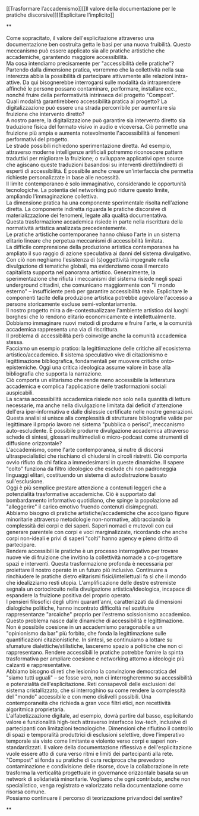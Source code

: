 
[[Trasformare l’accademismo]][[Il valore della documentazione per le pratiche discorsive]][[Esplicitare l’implicito]]

**

Come sopracitato, il valore dell'esplicitazione attraverso una documentazione ben costruita getta le basi per una nuova fruibilità. Questo meccanismo può essere applicato sia alle pratiche artistiche che accademiche, garantendo maggiore accessibilità.  
Ma cosa intendiamo precisamente per "accessibilità delle pratiche"? Partendo dalla dimensione pratica, vorremmo che la collettività nella sua interezza abbia la possibilità di partecipare attivamente alle relazioni intra-attive. Da qui bisognerebbe interrogarsi sulle modalità da intraprendere affinché le persone possano contaminare, performare, installare ecc., nonché fruire della performatività intrinseca del progetto "Compost".  
Quali modalità garantirebbero accessibilità pratica al progetto? La digitalizzazione può essere una strada percorribile per aumentare sia fruizione che intervento diretto?  
A nostro parere, la digitalizzazione può garantire sia intervento diretto sia traduzione fisica del formato visivo in audio e viceversa. Ciò permette una fruizione più ampia e aumenta notevolmente l'accessibilità ai fenomeni performativi del progetto.  
Le strade possibili richiedono sperimentazione diretta. Ad esempio, attraverso moderne intelligenze artificiali potremmo riconoscere pattern traduttivi per migliorare la fruizione; o sviluppare applicativi open source che agiscano queste traduzioni basandosi su interventi diretti/indiretti di esperti di accessibilità. È possibile anche creare un'interfaccia che permetta richieste personalizzate in base alle necessità.  
Il limite contemporaneo è solo immaginativo, considerando le opportunità tecnologiche. La potentia del networking può ridurre questo limite, ampliando l'immaginazione collettiva.  
La dimensione pratica ha una componente sperimentale risolta nell'azione diretta. La componente indiretta riguarda le pratiche discorsive di materializzazione dei fenomeni, legate alla qualità documentativa.  
Questa trasformazione accademica risiede in parte nella riscrittura della normatività artistica analizzata precedentemente.  
Le pratiche artistiche contemporanee hanno chiuso l'arte in un sistema elitario lineare che perpetua meccanismi di accessibilità limitata.  
La difficile comprensione della produzione artistica contemporanea ha ampliato il suo raggio di azione speculativa ai danni del sistema divulgativo. Con ciò non neghiamo l'esistenza di (s)oggettività impegnate nella divulgazione di tematiche globali, ma evidenziamo cosa il mercato capitalista supporta nel panorama artistico. Generalmente, la sperimentazione che rifiuta i meccanismi del sistema risiede negli spazi underground cittadini, che comunicano maggiormente con "il mondo esterno" – insufficiente però per garantire accessibilità reale. Esplicitare le componenti tacite della produzione artistica potrebbe agevolare l'accesso a persone storicamente escluse semi-volontariamente.  
Il nostro progetto mira a de-contestualizzare l'ambiente artistico dai luoghi borghesi che lo rendono elitario economicamente e intellettualmente.  
Dobbiamo immaginare nuovi metodi di produrre e fruire l'arte, e la comunità accademica rappresenta una via di riscrittura.  
Il problema di accessibilità però coinvolge anche la comunità accademica stessa.  
Facciamo un esempio pratico: la legittimazione delle critiche all'ecosistema artistico/accademico. Il sistema speculativo vive di citazionismo e legittimazione bibliografica, fondamentali per muovere critiche onto-epistemiche. Oggi una critica ideologica assume valore in base alla bibliografia che supporta la narrazione.  
Ciò comporta un elitarismo che rende meno accessibile la letteratura accademica e complica l'applicazione delle trasformazioni sociali auspicabili.  
La scarsa accessibilità accademica risiede non solo nella quantità di letture necessarie, ma anche nella divulgazione limitata dai deficit d'attenzione dell'era iper-informativa e dalle dislessie certificate nelle nostre generazioni.  
Questa analisi si unisce alla complessità di strutturare bibliografie valide per legittimare il proprio lavoro nel sistema "pubblica o perisci", meccanismo auto-escludente. È possibile produrre divulgazione accademica attraverso schede di sintesi, glossari multimediali o micro-podcast come strumenti di diffusione orizzontale?  
L'accademismo, come l'arte contemporanea, si nutre di discorsi ultraspecialistici che rischiano di chiudersi in circoli ristretti. Ciò comporta ovvio rifiuto da chi fatica a immedesimarsi in queste dinamiche. Il sapere "colto" funziona da filtro ideologico che esclude chi non padroneggia linguaggi elitari, costituendo un sistema di autodistruzione basato sull'esclusione.  
Oggi è più semplice prestare attenzione a contenuti leggeri che a potenzialità trasformative accademiche. Ciò è supportato dal bombardamento informativo quotidiano, che spinge la popolazione ad "alleggerire" il carico emotivo fruendo contenuti disimpegnati.  
Abbiamo bisogno di pratiche artistiche/accademiche che accolgano figure minoritarie attraverso metodologie non-normative, abbracciando la complessità dei corpi e dei saperi. Saperi nomadi e mutevoli con cui generare parentele con corpi e voci marginalizzate, ricordando che anche corpi non-ideali e privi di saperi "colti" hanno agency e pieno diritto di partecipare.  
Rendere accessibili le pratiche è un processo interrogativo per trovare nuove vie di fruizione che invitino la collettività nomade a co-progettare spazi e interventi. Questa trasformazione profonda è necessaria per proiettare il nostro operato in un futuro più inclusivo. Continuare a rinchiudere le pratiche dietro elitarismi fisici/intellettuali fa sì che il mondo che idealizziamo resti utopia. L'amplificazione delle destre estremiste segnala un cortocircuito nella divulgazione artistica/ideologica, incapace di espandere la fruizione positiva del proprio operato.  
I pensieri filosofici degli ultimi quarant'anni, caratterizzati da dimensioni dialogiche politiche, hanno incontrato difficoltà nel sostituire rappresentanze "arcaiche" proprio per l'estremo scissionismo accademico. Questo problema nasce dalle dinamiche di accessibilità e legittimazione. Non è possibile coesione in un accademismo paragonabile a un "opinionismo da bar" più forbito, che fonda la legittimazione sulle quantificazioni citazionistiche. In sintesi, se continuiamo a lottare su sfumature dialettiche/stilistiche, lasceremo spazio a politiche che non ci rappresentano. Rendere accessibili le pratiche potrebbe fornire la spinta trasformativa per ampliare coesione e networking attorno a ideologie più calzanti e rappresentative.  
Abbiamo bisogno di reti che lesionino la convinzione democratica del "siamo tutti uguali" – se fosse vero, non ci interrogheremmo su accessibilità e potenzialità dell'esplicitazione. Reti consapevoli delle esclusioni del sistema cristallizzato, che si interroghino su come rendere la complessità del "mondo" accessibile e con meno dislivelli possibili. Una contemporaneità che richieda a gran voce filtri etici, non recettività algoritmica proprietaria.  
L'alfabetizzazione digitale, ad esempio, dovrà partire dal basso, esplicitando valore e funzionalità high-tech attraverso interfacce low-tech, inclusive di partecipanti con limitazioni tecnologiche. Dimensioni che rifiutino il controllo di spazi e temporalità produttrici di esclusioni selettive, dove l'imperativo temporale sia visto come limitante e violento verso corpi e saperi non-standardizzati. Il valore della documentazione riflessiva e dell'esplicitazione vuole essere atto di cura verso ritmi e limiti dei partecipanti alla rete.  
"Compost" si fonda su pratiche di cura reciproca che prevedono contaminazione e condivisione delle risorse, dove la collaborazione in rete trasforma la verticalità progettuale in governance orizzontale basata su un network di solidarietà minoritarie. Vogliamo che ogni contributo, anche non specialistico, venga registrato e valorizzato nella documentazione come risorsa comune.  
Possiamo continuare il percorso di teorizzazione privandoci del sentire?

**